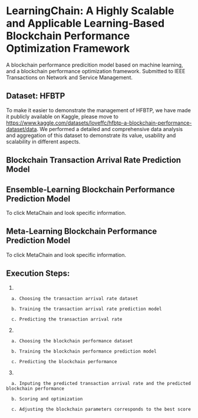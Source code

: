 # LearningChain: A Highly Scalable and Applicable Learning-Based Blockchain Performance Optimization Framework
A blockchain performance predicition model based on machine learning, and a blockchain performance optimization framework. Submitted to IEEE Transactions on Network and Service Management.
## Dataset: HFBTP
To make it easier to demonstrate the management of HFBTP, we have made it publicly available on Kaggle, please move to https://www.kaggle.com/datasets/loveffc/hfbtp-a-blockchain-performance-dataset/data. We performed a detailed and comprehensive data analysis and aggregation of this dataset to demonstrate its value, usability and scalability in different aspects.
## Blockchain Transaction Arrival Rate Prediction Model
## Ensemble-Learning Blockchain Performance Prediction Model
To click MetaChain and look specific information.
## Meta-Learning Blockchain Performance Prediction Model
To click MetaChain and look specific information.
## Execution Steps:
1)

      a. Choosing the transaction arrival rate dataset
  
      b. Training the transaction arrival rate prediction model
  
      c. Predicting the transaction arrival rate
  
2)

      a. Choosing the blockchain performance dataset
 
      b. Training the blockchain performance prediction model

      c. Predicting the blockchain performance
  
3)

      a. Inputing the predicted transaction arrival rate and the predicted blockchain performance

      b. Scoring and optimization

      c. Adjusting the blockchain parameters corresponds to the best score
